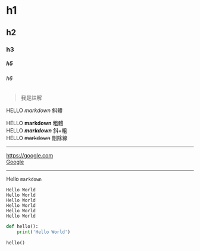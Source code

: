 # h1
## h2
### h3

##### h5
###### h6
 > 我是註解
 
HELLO *markdown* 斜體  

HELLO **markdown** 粗體  
HELLO ***markdown*** 斜+粗  
HELLO ~~markdown~~ 刪除線  

---

<https://google.com>  
[Google](https://google.com)

---
Hello `markdown`

```
Hello World
Hello World
Hello World
Hello World
Hello World
Hello World
```

```python
def hello():
    print('Hello World')

hello()
```
